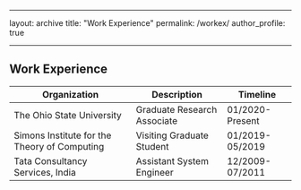 
---
layout: archive
title: "Work Experience"
permalink: /workex/
author_profile: true

---



## Work Experience

Organization | Description | Timeline
-------|-------------|-----------
The Ohio State University | Graduate Research Associate  | 01/2020-Present
Simons Institute for the Theory of Computing | Visiting Graduate Student | 01/2019-05/2019
Tata Consultancy Services, India | Assistant System Engineer | 12/2009-07/2011
